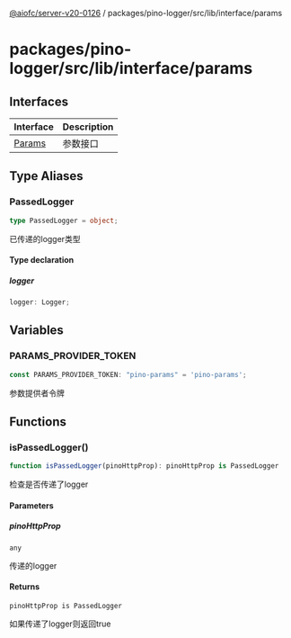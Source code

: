 [@aiofc/server-v20-0126](../../../../../../index.md) / packages/pino-logger/src/lib/interface/params

# packages/pino-logger/src/lib/interface/params

## Interfaces

| Interface | Description |
| ------ | ------ |
| [Params](interfaces/Params.md) | 参数接口 |

## Type Aliases

### PassedLogger

```ts
type PassedLogger = object;
```

已传递的logger类型

#### Type declaration

##### logger

```ts
logger: Logger;
```

## Variables

### PARAMS\_PROVIDER\_TOKEN

```ts
const PARAMS_PROVIDER_TOKEN: "pino-params" = 'pino-params';
```

参数提供者令牌

## Functions

### isPassedLogger()

```ts
function isPassedLogger(pinoHttpProp): pinoHttpProp is PassedLogger
```

检查是否传递了logger

#### Parameters

##### pinoHttpProp

`any`

传递的logger

#### Returns

`pinoHttpProp is PassedLogger`

如果传递了logger则返回true
